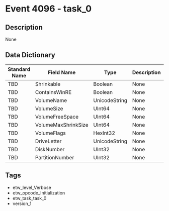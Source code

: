 # Event 4096 - task_0

## Description
None

## Data Dictionary
|Standard Name|Field Name|Type|Description|Sample Value|
|---|---|---|---|---|
|TBD|Shrinkable|Boolean|None|`None`|
|TBD|ContainsWinRE|Boolean|None|`None`|
|TBD|VolumeName|UnicodeString|None|`None`|
|TBD|VolumeSize|UInt64|None|`None`|
|TBD|VolumeFreeSpace|UInt64|None|`None`|
|TBD|VolumeMaxShrinkSize|UInt64|None|`None`|
|TBD|VolumeFlags|HexInt32|None|`None`|
|TBD|DriveLetter|UnicodeString|None|`None`|
|TBD|DiskNumber|UInt32|None|`None`|
|TBD|PartitionNumber|UInt32|None|`None`|

## Tags
* etw_level_Verbose
* etw_opcode_Initialization
* etw_task_task_0
* version_1